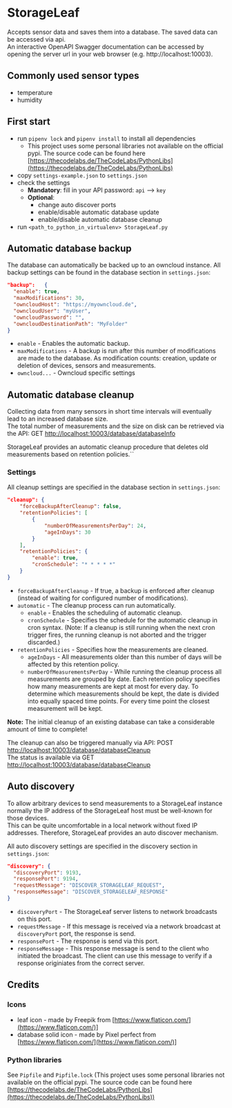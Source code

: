 # StorageLeaf

Accepts sensor data and saves them into a database. The saved data can be accessed via api.  
An interactive OpenAPI Swagger documentation can be accessed by opening the server url in your web browser (e.g. http://localhost:10003).

## Commonly used sensor types
- temperature
- humidity

## First start
- run `pipenv lock` and `pipenv install` to install all dependencies
  - This project uses some personal libraries not available on the official pypi. The source code can be found here [https://thecodelabs.de/TheCodeLabs/PythonLibs](https://thecodelabs.de/TheCodeLabs/PythonLibs)
- copy `settings-example.json` to `settings.json`
- check the settings
  - **Mandatory**: fill in your API password: `api` --> `key`
  - **Optional**:
    - change auto discover ports
    - enable/disable automatic database update
    - enable/disable automatic database cleanup
- run `<path_to_python_in_virtualenv> StorageLeaf.py`


## Automatic database backup
The database can automatically be backed up to an owncloud instance. All backup settings can be found in the database section in `settings.json`:
```json
"backup":   {
  "enable": true,
  "maxModifications": 30,
  "owncloudHost": "https://myowncloud.de",
  "owncloudUser": "myUser",
  "owncloudPassword": "",
  "owncloudDestinationPath": "MyFolder"
}
```

- `enable` - Enables the automatic backup.
- `maxModifications` - A backup is run after this number of modifications are made to the database. As modification counts: creation, update or deletion of devices, sensors and measurements.
- `owncloud...` - Owncloud specific settings 

## Automatic database cleanup
Collecting data from many sensors in short time intervals will eventually lead to an increased database size.  
The total number of measurements and the size on disk can be retrieved via the API: GET [http://localhost:10003/database/databaseInfo](http://localhost:10003/database/databaseInfo)

StorageLeaf provides an automatic cleanup procedure that deletes old measurements based on retention policies.``

### Settings
All cleanup settings are specified in the database section in `settings.json`:
```json
"cleanup": {
    "forceBackupAfterCleanup": false,
    "retentionPolicies": [
        {
            "numberOfMeasurementsPerDay": 24,
            "ageInDays": 30
        }
    ],
    "retentionPolicies": {
        "enable": true,
        "cronSchedule": "* * * * *"
    }
}
```

- `forceBackupAfterCleanup` - If true, a backup is enforced after cleanup (instead of waiting for configured number of modifications).
- `automatic` - The cleanup process can run automatically.
  - `enable` - Enables the scheduling of automatic cleanup.
  - `cronSchedule` - Specifies the schedule for the automatic cleanup in cron syntax. (Note: If a cleanup is still running when the next cron trigger fires, the running cleanup is not aborted and the trigger discarded.)
- `retentionPolicies` - Specifies how the measurements are cleaned.
  - `ageInDays` - All measurements older than this number of days will be affected by this retention policy. 
  - `numberOfMeasurementsPerDay` - While running the cleanup process all measurements are grouped by date. Each retention policy specifies how many measurements are kept at most for every day. To determine which measurements should be kept, the date is divided into equally spaced time points. For every time point the closest measurement will be kept.   


**Note:** The initial cleanup of an existing database can take a considerable amount of time to complete!

The cleanup can also be triggered manually via API: POST [http://localhost:10003/database/databaseCleanup](http://localhost:10003/database/databaseCleanup)  
The status is available via GET [http://localhost:10003/database/databaseCleanup](http://localhost:10003/database/databaseCleanup)


## Auto discovery
To allow arbitrary devices to send measurements to a StorageLeaf instance normally the IP address of the StorageLeaf host must be well-known for those devices.  
This can be quite uncomfortable in a local network without fixed IP addresses. Therefore, StorageLeaf provides an auto discover mechanism.  

All auto discovery settings are specified in the discovery section in `settings.json`:

```json
"discovery": {
  "discoveryPort": 9193,
  "responsePort": 9194,
  "requestMessage": "DISCOVER_STORAGELEAF_REQUEST",
  "responseMessage": "DISCOVER_STORAGELEAF_RESPONSE"
}
```

- `discoveryPort` - The StorageLeaf server listens to network broadcasts on this port. 
- `requestMessage` - If this message is received via a network broadcast at `discoveryPort` port, the response is send.
- `responsePort` - The response is send via this port.
- `responseMessage` - This response message is send to the client who initiated the broadcast. The client can use this message to verify if a response originiates from the correct server. 


## Credits

### Icons
- leaf icon - made by Freepik from [https://www.flaticon.com/](https://www.flaticon.com/)]
- database solid icon - made by Pixel perfect from [https://www.flaticon.com/](https://www.flaticon.com/)]

### Python libraries
See `Pipfile` and `Pipfile.lock`
(This project uses some personal libraries not available on the official pypi. The source code can be found here [https://thecodelabs.de/TheCodeLabs/PythonLibs](https://thecodelabs.de/TheCodeLabs/PythonLibs))
